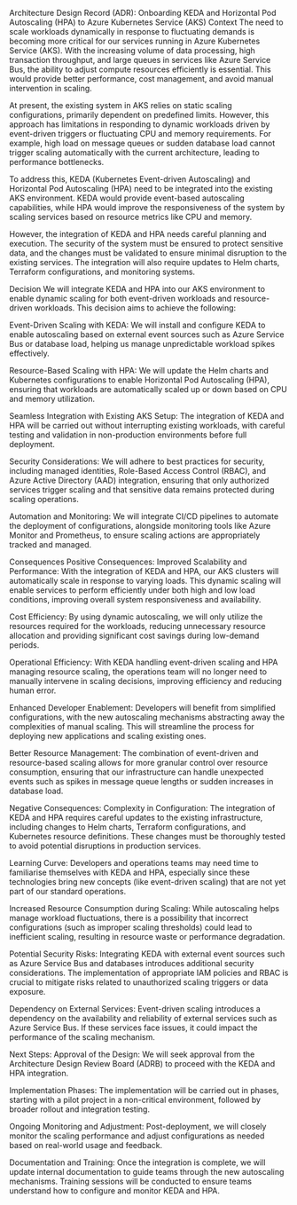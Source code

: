Architecture Design Record (ADR): Onboarding KEDA and Horizontal Pod Autoscaling (HPA) to Azure Kubernetes Service (AKS)
Context
The need to scale workloads dynamically in response to fluctuating demands is becoming more critical for our services running in Azure Kubernetes Service (AKS). With the increasing volume of data processing, high transaction throughput, and large queues in services like Azure Service Bus, the ability to adjust compute resources efficiently is essential. This would provide better performance, cost management, and avoid manual intervention in scaling.

At present, the existing system in AKS relies on static scaling configurations, primarily dependent on predefined limits. However, this approach has limitations in responding to dynamic workloads driven by event-driven triggers or fluctuating CPU and memory requirements. For example, high load on message queues or sudden database load cannot trigger scaling automatically with the current architecture, leading to performance bottlenecks.

To address this, KEDA (Kubernetes Event-driven Autoscaling) and Horizontal Pod Autoscaling (HPA) need to be integrated into the existing AKS environment. KEDA would provide event-based autoscaling capabilities, while HPA would improve the responsiveness of the system by scaling services based on resource metrics like CPU and memory.

However, the integration of KEDA and HPA needs careful planning and execution. The security of the system must be ensured to protect sensitive data, and the changes must be validated to ensure minimal disruption to the existing services. The integration will also require updates to Helm charts, Terraform configurations, and monitoring systems.

Decision
We will integrate KEDA and HPA into our AKS environment to enable dynamic scaling for both event-driven workloads and resource-driven workloads. This decision aims to achieve the following:

Event-Driven Scaling with KEDA: We will install and configure KEDA to enable autoscaling based on external event sources such as Azure Service Bus or database load, helping us manage unpredictable workload spikes effectively.

Resource-Based Scaling with HPA: We will update the Helm charts and Kubernetes configurations to enable Horizontal Pod Autoscaling (HPA), ensuring that workloads are automatically scaled up or down based on CPU and memory utilization.

Seamless Integration with Existing AKS Setup: The integration of KEDA and HPA will be carried out without interrupting existing workloads, with careful testing and validation in non-production environments before full deployment.

Security Considerations: We will adhere to best practices for security, including managed identities, Role-Based Access Control (RBAC), and Azure Active Directory (AAD) integration, ensuring that only authorized services trigger scaling and that sensitive data remains protected during scaling operations.

Automation and Monitoring: We will integrate CI/CD pipelines to automate the deployment of configurations, alongside monitoring tools like Azure Monitor and Prometheus, to ensure scaling actions are appropriately tracked and managed.

Consequences
Positive Consequences:
Improved Scalability and Performance:
With the integration of KEDA and HPA, our AKS clusters will automatically scale in response to varying loads. This dynamic scaling will enable services to perform efficiently under both high and low load conditions, improving overall system responsiveness and availability.

Cost Efficiency:
By using dynamic autoscaling, we will only utilize the resources required for the workloads, reducing unnecessary resource allocation and providing significant cost savings during low-demand periods.

Operational Efficiency:
With KEDA handling event-driven scaling and HPA managing resource scaling, the operations team will no longer need to manually intervene in scaling decisions, improving efficiency and reducing human error.

Enhanced Developer Enablement:
Developers will benefit from simplified configurations, with the new autoscaling mechanisms abstracting away the complexities of manual scaling. This will streamline the process for deploying new applications and scaling existing ones.

Better Resource Management:
The combination of event-driven and resource-based scaling allows for more granular control over resource consumption, ensuring that our infrastructure can handle unexpected events such as spikes in message queue lengths or sudden increases in database load.

Negative Consequences:
Complexity in Configuration:
The integration of KEDA and HPA requires careful updates to the existing infrastructure, including changes to Helm charts, Terraform configurations, and Kubernetes resource definitions. These changes must be thoroughly tested to avoid potential disruptions in production services.

Learning Curve:
Developers and operations teams may need time to familiarise themselves with KEDA and HPA, especially since these technologies bring new concepts (like event-driven scaling) that are not yet part of our standard operations.

Increased Resource Consumption during Scaling:
While autoscaling helps manage workload fluctuations, there is a possibility that incorrect configurations (such as improper scaling thresholds) could lead to inefficient scaling, resulting in resource waste or performance degradation.

Potential Security Risks:
Integrating KEDA with external event sources such as Azure Service Bus and databases introduces additional security considerations. The implementation of appropriate IAM policies and RBAC is crucial to mitigate risks related to unauthorized scaling triggers or data exposure.

Dependency on External Services:
Event-driven scaling introduces a dependency on the availability and reliability of external services such as Azure Service Bus. If these services face issues, it could impact the performance of the scaling mechanism.

Next Steps:
Approval of the Design:
We will seek approval from the Architecture Design Review Board (ADRB) to proceed with the KEDA and HPA integration.

Implementation Phases:
The implementation will be carried out in phases, starting with a pilot project in a non-critical environment, followed by broader rollout and integration testing.

Ongoing Monitoring and Adjustment:
Post-deployment, we will closely monitor the scaling performance and adjust configurations as needed based on real-world usage and feedback.

Documentation and Training:
Once the integration is complete, we will update internal documentation to guide teams through the new autoscaling mechanisms. Training sessions will be conducted to ensure teams understand how to configure and monitor KEDA and HPA.